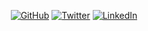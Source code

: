 <!--
**loretoparisi/loretoparisi** is a ✨ _special_ ✨ repository because its `README.md` (this file) appears on your GitHub profile.

Here are some ideas to get you started:

- 🔭 I’m currently working on ...
- 🌱 I’m currently learning ...
- 👯 I’m looking to collaborate on ...
- 🤔 I’m looking for help with ...
- 💬 Ask me about ...
- 📫 How to reach me: ...
- 😄 Pronouns: ...
- ⚡ Fun fact: ...
-->

<p align="center">
	<a href="https://github.com/loretoparisi"><img src="https://img.shields.io/github/followers/loretoparisi.svg?label=GitHub&style=social" alt="GitHub"></a>
	<a href="https://twitter.com/loretoparisi"><img src="https://img.shields.io/twitter/follow/loretoparisi?label=Twitter&style=social" alt="Twitter"></a>
	<a href="https://www.linkedin.com/in/loretoparisi"><img src="https://img.shields.io/badge/LinkedIn--_.svg?style=social&logo=linkedin" alt="LinkedIn"></a>
	<!--a href="https://github.com/sponsors/loretoparisi"><img src="https://img.shields.io/badge/GitHub_Sponsors--_.svg?style=social&logo=github&logoColor=EA4AAA" alt="GitHub Sponsors"></a-->
</p>
